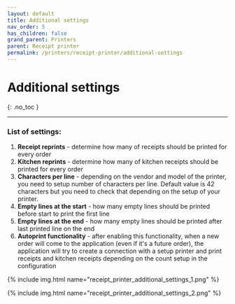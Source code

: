 ```yaml
---
layout: default
title: Additional settings
nav_order: 5
has_children: false
grand_parent: Printers
parent: Receipt printer
permalink: /printers/receipt-printer/additional-settings
---
```


# Additional settings
{: .no_toc }

---

### List of settings:
1. **Receipt reprints** - determine how many of receipts should be printed for every order
1. **Kitchen reprints** - determine how many of kitchen receipts should be printed for every order
1. **Characters per line** - depending on the vendor and model of the printer, you need to setup number of characters per line. Default value is 42 characters but you need to check that depending on the setup of your printer.
1. **Empty lines at the start** - how many empty lines should be printed before start to print the first line
1. **Empty lines at the end** - how many empty lines should be printed after last printed line on the end
1. **Autoprint functionality** - after enabling this functionality, when a new order will come to the application (even if it's a future order), the application will try to create a connection with a setup printer and print receipts and kitchen receipts depending on the count setup in the configuration

{% include img.html name="receipt_printer_additional_settings_1.png" %}

{% include img.html name="receipt_printer_additional_settings_2.png" %}